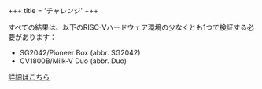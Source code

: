 +++
title = 'チャレンジ'
+++

すべての結果は、以下のRISC-Vハードウェア環境の少なくとも1つで検証する必要があります：

- SG2042/Pioneer Box (abbr. SG2042)
- CV1800B/Milk-V Duo (abbr. Duo)

[詳細はこちら](../introduction/)
